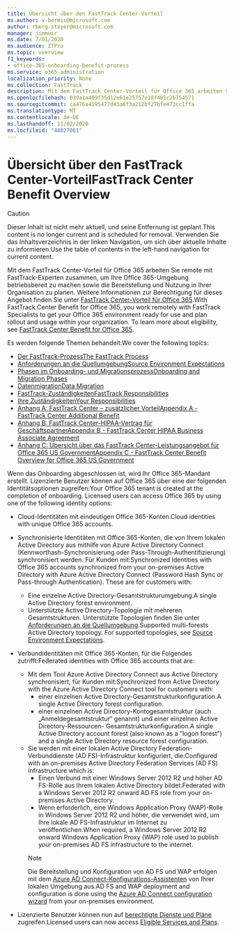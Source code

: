 ```yaml
---
title: Übersicht über den FastTrack Center-Vorteil
ms.author: v-bermic@microsoft.com
author: rberg-steyer@microsoft.com
manager: jimmuir
ms.date: 7/01/2020
ms.audience: ITPro
ms.topic: overview
f1_keywords:
- office-365-onboarding-benefit-process
ms.service: o365-administration
localization_priority: None
ms.collection: FastTrack
description: Mit dem FastTrack Center-Vorteil für Office 365 arbeiten Sie remote mit FastTrack-Experten zusammen, um Ihre Office 365-Umgebung betriebsbereit zu machen sowie die Bereitstellung und Nutzung in Ihrer Organisation zu planen. Weitere Informationen zur Berechtigung für dieses Angebot finden Sie unter „FastTrack Center-Vorteil für Office 365“.
ms.openlocfilehash: 039a1a409f35d12e61e25757e18f481c2b754571
ms.sourcegitcommit: ca476a4195477d43a6f3a212bf27bfe473cc1ffa
ms.translationtype: MT
ms.contentlocale: de-DE
ms.lasthandoff: 11/02/2020
ms.locfileid: "48827081"
---
```

# <a name="fasttrack-center-benefit-overview"></a><span data-ttu-id="b3b65-104">Übersicht über den FastTrack Center-Vorteil</span><span class="sxs-lookup"><span data-stu-id="b3b65-104">FastTrack Center Benefit Overview</span></span>

> [!CAUTION]
> <span data-ttu-id="b3b65-105">Dieser Inhalt ist nicht mehr aktuell, und seine Entfernung ist geplant.</span><span class="sxs-lookup"><span data-stu-id="b3b65-105">This content is no longer current and is scheduled for removal.</span></span> <span data-ttu-id="b3b65-106">Verwenden Sie das Inhaltsverzeichnis in der linken Navigation, um sich über aktuelle Inhalte zu informieren.</span><span class="sxs-lookup"><span data-stu-id="b3b65-106">Use the table of contents in the left-hand navigation for current content.</span></span>

<span data-ttu-id="b3b65-p103">Mit dem FastTrack Center-Vorteil für Office 365 arbeiten Sie remote mit FastTrack-Experten zusammen, um Ihre Office 365-Umgebung betriebsbereit zu machen sowie die Bereitstellung und Nutzung in Ihrer Organisation zu planen. Weitere Informationen zur Berechtigung für dieses Angebot finden Sie unter [FastTrack Center-Vorteil für Office 365](O365-fasttrack-benefit-for-office-365.md).</span><span class="sxs-lookup"><span data-stu-id="b3b65-p103">With FastTrack Center Benefit for Office 365, you work remotely with FastTrack Specialists to get your Office 365 environment ready for use and plan rollout and usage within your organization. To learn more about eligibility, see [FastTrack Center Benefit for Office 365](O365-fasttrack-benefit-for-office-365.md).</span></span>
  
<span data-ttu-id="b3b65-109">Es werden folgende Themen behandelt:</span><span class="sxs-lookup"><span data-stu-id="b3b65-109">We cover the following topics:</span></span>
- [<span data-ttu-id="b3b65-110">Der FastTrack-Prozess</span><span class="sxs-lookup"><span data-stu-id="b3b65-110">The FastTrack Process</span></span>](O365-fasttrack-process.md) 
- [<span data-ttu-id="b3b65-111">Anforderungen an die Quellumgebung</span><span class="sxs-lookup"><span data-stu-id="b3b65-111">Source Environment Expectations</span></span>](O365-source-environment-expectations.md)
- [<span data-ttu-id="b3b65-112">Phasen im Onboarding- und Migrationsprozess</span><span class="sxs-lookup"><span data-stu-id="b3b65-112">Onboarding and Migration Phases</span></span>](O365-onboarding-and-migration.md)
- [<span data-ttu-id="b3b65-113">Datenmigration</span><span class="sxs-lookup"><span data-stu-id="b3b65-113">Data Migration</span></span>](O365-data-migration.md)
- [<span data-ttu-id="b3b65-114">FastTrack-Zuständigkeiten</span><span class="sxs-lookup"><span data-stu-id="b3b65-114">FastTrack Responsibilities</span></span>](O365-fasttrack-responsibilities.md)
- [<span data-ttu-id="b3b65-115">Ihre Zuständigkeiten</span><span class="sxs-lookup"><span data-stu-id="b3b65-115">Your Responsibilities</span></span>](O365-your-responsibilities.md) 
- [<span data-ttu-id="b3b65-116">Anhang A: FastTrack Center – zusätzlicher Vorteil</span><span class="sxs-lookup"><span data-stu-id="b3b65-116">Appendix A - FastTrack Center Additional Benefit</span></span>](O365-fasttrack-additional-benefits.md)
- [<span data-ttu-id="b3b65-117">Anhang B: FastTrack Center-HIPAA-Vertrag für Geschäftspartner</span><span class="sxs-lookup"><span data-stu-id="b3b65-117">Appendix B - FastTrack Center HIPAA Business Associate Agreement</span></span>](O365-hipaa-business-associate-agreement.md)
- [<span data-ttu-id="b3b65-118">Anhang C: Übersicht über das FastTrack Center-Leistungsangebot für Office 365 US Government</span><span class="sxs-lookup"><span data-stu-id="b3b65-118">Appendix C - FastTrack Center Benefit Overview for Office 365 US Government</span></span>](US-Gov-appendix-overview.md)
    
<span data-ttu-id="b3b65-p104">Wenn das Onboarding abgeschlossen ist, wird Ihr Office 365-Mandant erstellt. Lizenzierte Benutzer können auf Office 365 über eine der folgenden Identitätsoptionen zugreifen:</span><span class="sxs-lookup"><span data-stu-id="b3b65-p104">Your Office 365 tenant is created at the completion of onboarding. Licensed users can access Office 365 by using one of the following identity options:</span></span>
- <span data-ttu-id="b3b65-121">Cloud-Identitäten mit eindeutigen Office 365-Konten.</span><span class="sxs-lookup"><span data-stu-id="b3b65-121">Cloud identities with unique Office 365 accounts.</span></span>
- <span data-ttu-id="b3b65-p105">Synchronisierte Identitäten mit Office 365-Konten, die von Ihrem lokalen Active Directory aus mithilfe von Azure Active Directory Connect (Kennworthash-Synchronisierung oder Pass-Through-Authentifizierung) synchronisiert werden. Für Kunden mit:</span><span class="sxs-lookup"><span data-stu-id="b3b65-p105">Synchronized Identities with Office 365 accounts synchronized from your on-premises Active Directory with Azure Active Directory Connect (Password Hash Sync or Pass-through Authentication). These are for customers with:</span></span>
  - <span data-ttu-id="b3b65-124">Eine einzelne Active Directory-Gesamtstrukturumgebung.</span><span class="sxs-lookup"><span data-stu-id="b3b65-124">A single Active Directory forest environment.</span></span>
  - <span data-ttu-id="b3b65-p106">Unterstützte Active Directory-Topologie mit mehreren Gesamtstrukturen. Unterstützte Topologien finden Sie unter [Anforderungen an die Quellumgebung](O365-source-environment-expectations.md).</span><span class="sxs-lookup"><span data-stu-id="b3b65-p106">Supported multi-forests Active Directory topology. For supported topologies, see [Source Environment Expectations](O365-source-environment-expectations.md).</span></span>
- <span data-ttu-id="b3b65-127">Verbundidentitäten mit Office 365-Konten, für die Folgendes zutrifft:</span><span class="sxs-lookup"><span data-stu-id="b3b65-127">Federated identities with Office 365 accounts that are:</span></span>
  - <span data-ttu-id="b3b65-128">Mit dem Tool Azure Active Directory Connect aus Active Directory synchronisiert, für Kunden mit:</span><span class="sxs-lookup"><span data-stu-id="b3b65-128">Synchronized from Active Directory with the Azure Active Directory Connect tool for customers with:</span></span>
      - <span data-ttu-id="b3b65-129">einer einzelnen Active Directory-Gesamtstrukturkonfiguration.</span><span class="sxs-lookup"><span data-stu-id="b3b65-129">A single Active Directory forest configuration.</span></span>
      - <span data-ttu-id="b3b65-130">einer einzelnen Active Directory-Kontogesamtstruktur (auch „Anmeldegesamtstruktur“ genannt) und einer einzelnen Active Directory-Ressourcen- Gesamtstrukturkonfiguration.</span><span class="sxs-lookup"><span data-stu-id="b3b65-130">A single Active Directory account forest (also known as a "logon forest") and a single Active Directory resource forest configuration.</span></span>
  - <span data-ttu-id="b3b65-131">Sie werden mit einer lokalen Active Directory Federation-Verbunddienste (AD FS)-Infrastruktur konfiguriert, die:</span><span class="sxs-lookup"><span data-stu-id="b3b65-131">Configured with an on-premises Active Directory Federation Services (AD FS) infrastructure which is:</span></span>
      - <span data-ttu-id="b3b65-132">Einen Verbund mit einer Windows Server 2012 R2 und höher AD FS-Rolle aus Ihrem lokalen Active Directory bildet.</span><span class="sxs-lookup"><span data-stu-id="b3b65-132">Federated with a Windows Server 2012 R2 onward AD FS role from your on-premises Active Directory.</span></span>
      - <span data-ttu-id="b3b65-133">Wenn erforderlich, eine Windows Application Proxy (WAP)-Rolle in Windows Server 2012 R2 und höher, die verwendet wird, um Ihre lokale AD FS-Infrastruktur im Internet zu veröffentlichen.</span><span class="sxs-lookup"><span data-stu-id="b3b65-133">When required, a Windows Server 2012 R2 onward Windows Application Proxy (WAP) role used to publish your on-premises AD FS infrastructure to the internet.</span></span>
    > [!NOTE]
    > <span data-ttu-id="b3b65-134">Die Bereitstellung und Konfiguration von AD FS und WAP erfolgen mit dem [Azure AD Connect-Konfigurations-Assistenten](https://go.microsoft.com/fwlink/?linkid=844794) von Ihrer lokalen Umgebung aus.</span><span class="sxs-lookup"><span data-stu-id="b3b65-134">AD FS and WAP deployment and configuration is done using the [Azure AD Connect configuration wizard](https://go.microsoft.com/fwlink/?linkid=844794) from your on-premises environment.</span></span> 
  
- <span data-ttu-id="b3b65-135">Lizenzierte Benutzer können nun auf [berechtigte Dienste und Pläne](M365-eligible-services-and-plans.md) zugreifen.</span><span class="sxs-lookup"><span data-stu-id="b3b65-135">Licensed users can now access [Eligible Services and Plans](M365-eligible-services-and-plans.md).</span></span>

